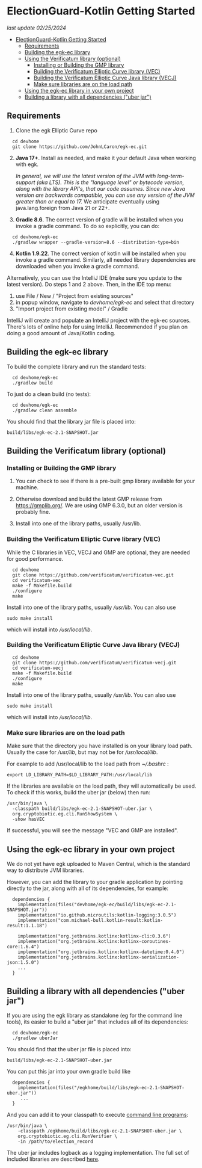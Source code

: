 # ElectionGuard-Kotlin Getting Started

_last update 02/25/2024_

<!-- TOC -->
* [ElectionGuard-Kotlin Getting Started](#electionguard-kotlin-getting-started)
  * [Requirements](#requirements)
  * [Building the egk-ec library](#building-the-egk-ec-library)
  * [Using the Verificatum library (optional)](#using-the-verificatum-library-optional)
    * [Installing or Building the GMP library](#installing-or-building-the-gmp-library)
    * [Building the Verificatum Elliptic Curve library (VEC)](#building-the-verificatum-elliptic-curve-library-vec)
    * [Building the Verificatum Elliptic Curve Java library (VECJ)](#building-the-verificatum-elliptic-curve-java-library-vecj)
    * [Make sure libraries are on the load path](#make-sure-libraries-are-on-the-load-path)
  * [Using the egk-ec library in your own project](#using-the-egk-ec-library-in-your-own-project)
  * [Building a library with all dependencies ("uber jar")](#building-a-library-with-all-dependencies-uber-jar)
<!-- TOC -->

## Requirements

1. Clone the egk Elliptic Curve repo

```
  cd devhome
  git clone https://github.com/JohnLCaron/egk-ec.git
```

2. **Java 17+**. Install as needed, and make it your default Java when working with egk.

    _In general, we will use the latest version of the JVM with long-term-support (aka LTS). 
    This is the "language level" or bytecode version, along with the library API's, that our code assumes. 
    Since new Java version are backwards compatible, you can use any version of the JVM greater than or equal to 17._
    We anticipate eventually using java.lang.foreign from Java 21 or 22+.

3. **Gradle 8.6**. The correct version of gradle will be installed when you invoke a gradle command. 
   To do so explicitly, you can do:

```
  cd devhome/egk-ec
  ./gradlew wrapper --gradle-version=8.6 --distribution-type=bin
```

4. **Kotlin 1.9.22**. The correct version of kotlin will be installed when you invoke a gradle command.
   Similarly, all needed library dependencies are downloaded when you invoke a gradle command.

Alternatively, you can use the IntelliJ IDE (make sure you update to the latest version). 
Do steps 1 and 2 above. Then, in the IDE top menu: 
   1. use File / New / "Project from existing sources"
   2. in popup window, navigate to _devhome/egk-ec_ and select that directory
   3. "Import project from existing model" / Gradle

IntelliJ will create and populate an IntelliJ project with the egk-ec sources. There's
lots of online help for using IntelliJ. Recommended if you plan on doing a good amount of Java/Kotlin coding.

## Building the egk-ec library

To build the complete library and run the standard tests:

```
  cd devhome/egk-ec
  ./gradlew build
```

To just do a clean build (no tests):

```
  cd devhome/egk-ec
  ./gradlew clean assemble
```

You should find that the library jar file is placed into:

`build/libs/egk-ec-2.1-SNAPSHOT.jar
`

## Building the Verificatum library (optional)

### Installing or Building the GMP library

1. You can check to see if there is a pre-built gmp library available for your machine.

2. Otherwise download and build the latest GMP release from https://gmplib.org/. We are using GMP 6.3.0, but an older 
version is probably fine.

3. Install into one of the library paths, usually /usr/lib.


### Building the Verificatum Elliptic Curve library (VEC)

While the C libraries in VEC, VECJ and GMP are optional, they are needed for good performance.

```
  cd devhome
  git clone https://github.com/verificatum/verificatum-vec.git
  cd verificatum-vec
  make -f Makefile.build
  ./configure
  make
```

Install into one of the library paths, usually _/usr/lib_. You can also use

```
sudo make install
```

which will install into _/usr/local/lib_.

### Building the Verificatum Elliptic Curve Java library (VECJ)

```
  cd devhome
  git clone https://github.com/verificatum/verificatum-vecj.git
  cd verificatum-vecj
  make -f Makefile.build
  ./configure
  make
```

Install into one of the library paths, usually _/usr/lib_. You can also use

```
sudo make install
```

which will install into _/usr/local/lib_. 


### Make sure libraries are on the load path

Make sure that the directory you have installed is on your library load path. Usually the case for _/usr/lib_, 
but may not be for _/usr/local/lib_.

For example to add /usr/local/lib to the load path from  _~/.bashrc_ :

```
export LD_LIBRARY_PATH=$LD_LIBRARY_PATH:/usr/local/lib
```

If the libraries are available on the load path, 
they will automatically be used. To check if this works, build the uber jar (below) then run:

```
/usr/bin/java \
  -classpath build/libs/egk-ec-2.1-SNAPSHOT-uber.jar \
  org.cryptobiotic.eg.cli.RunShowSystem \
  -show hasVEC
```
If successful, you will see the message "VEC and GMP are installed".


## Using the egk-ec library in your own project

We do not yet have egk uploaded to Maven Central, which is the standard way to distribute JVM libraries.

However, you can add the library to your gradle application by pointing directly to the jar, along with all
of its dependencies, for example:

```
  dependencies {
    implementation(files("devhome/egk-ec/build/libs/egk-ec-2.1-SNAPSHOT.jar"))
    implementation("io.github.microutils:kotlin-logging:3.0.5")
    implementation("com.michael-bull.kotlin-result:kotlin-result:1.1.18")
    
    implementation("org.jetbrains.kotlinx:kotlinx-cli:0.3.6")
    implementation("org.jetbrains.kotlinx:kotlinx-coroutines-core:1.6.4")
    implementation("org.jetbrains.kotlinx:kotlinx-datetime:0.4.0")
    implementation("org.jetbrains.kotlinx:kotlinx-serialization-json:1.5.0")
    ...
  }
```

## Building a library with all dependencies ("uber jar")

If you are using the egk library as standalone (eg for the command line tools), its easier to build a 
"uber jar" that includes all of its dependencies: 

```
  cd devhome/egk-ec
  ./gradlew uberJar
```

You should find that the uber jar file is placed into:

`build/libs/egk-ec-2.1-SNAPSHOT-uber.jar
`

You can put this jar into your own gradle build like

```
  dependencies {
    implementation(files("/egkhome/build/libs/egk-ec-2.1-SNAPSHOT-uber.jar"))
     ...
  }
```

And you can add it to your classpath to execute [command line programs](CommandLineInterface.md):

```
/usr/bin/java \
    -classpath /egkhome/build/libs/egk-ec-2.1-SNAPSHOT-uber.jar \
    org.cryptobiotic.eg.cli.RunVerifier \
    -in /path/to/election_record
```

The uber jar includes logback as a logging implementation. The full set of included libraries are described
[here](../dependencies.txt).
